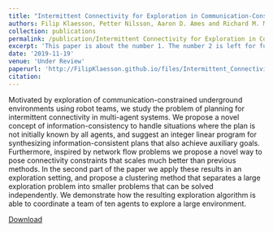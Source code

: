 ```yaml
---
title: "Intermittent Connectivity for Exploration in Communication-Constrained Multi-Agent Systems"
authors: Filip Klaesson, Petter Nilsson, Aaron D. Ames and Richard M. Murray
collection: publications
permalink: /publication/Intermittent Connectivity for Exploration in Communication-Constrained Multi-Agent Systems
excerpt: 'This paper is about the number 1. The number 2 is left for future work.'
date: '2019-11-19'
venue: 'Under Review'
paperurl: 'http://FilipKlaesson.github.io/files/Intermittent_Connectivity_for_Exploration_in_Communication-Constrained_Multi-Agent_Systems.pdf'
citation:
---
```


Motivated by exploration of communication-constrained underground environments using robot teams, we study the problem of planning for intermittent connectivity in multi-agent systems. We propose a novel concept of information-consistency to handle situations where the plan is not initially known by all agents, and suggest an integer linear program for synthesizing information-consistent plans that also achieve auxiliary goals. Furthermore, inspired by network flow problems we propose a novel way to pose connectivity constraints that scales much better than previous methods. In the second part of the paper we apply these results in an exploration setting, and propose a clustering method that separates a large exploration problem into smaller problems that can be solved independently. We demonstrate how the resulting exploration algorithm is able to coordinate a team of ten agents to explore a large environment.

[Download](http://FilipKlaesson.github.io/files/Intermittent_Connectivity_for_Exploration_in_Communication-Constrained_Multi-Agent_Systems.pdf)
